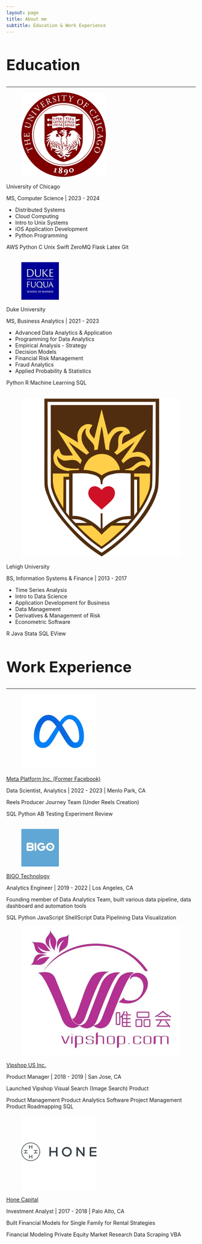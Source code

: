 ```yaml
---
layout: page
title: About me
subtitle: Education & Work Experience
---
```


<!-- <html lang="en">
<head>
    <link rel="stylesheet" href="https://cdnjs.cloudflare.com/ajax/libs/bulma/0.9.3/css/bulma.min.css">
    <style>
        .card + .card {
            margin-top: 2rem; /* Adjust the gap size as needed */
        }
    </style>
</head> -->
<head>
    <style>
        .card + .card {
            margin-top: 2rem; /* Adjust the gap size as needed */
        }
    </style>
</head>
<body>
    <section class="section">
      <div class="container">
        <h1 class="title has-text-centered" style="font-size: 2.5rem;">Education</h1>
        <hr />
        <div class="card">
          <div class="card-content">
            <div class="media">
              <div class="media-left">
                <figure class="image is-48x48">
                  <img src="/assets/img/education/uchicago.png" alt="University of Chicago logo" />
                </figure>
              </div>
              <div class="content">
                <p class="title is-4">University of Chicago</p>
                <p class="subtitle is-6">MS, Computer Science | 2023 - 2024</p>
                <ul>
                  <li>Distributed Systems</li>
                  <li>Cloud Computing</li>
                  <li>Intro to Unix Systems</li>
                  <li>iOS Application Development</li>
                  <li>Python Programming</li>
                  <!-- Add more courses as needed -->
                </ul>
                <div class="tags">
                <span class="tag">AWS</span>
                <span class="tag">Python</span>
                <span class="tag">C</span>
                <span class="tag">Unix</span>
                <span class="tag">Swift</span>
                <span class="tag">ZeroMQ</span>
                <span class="tag">Flask</span>
                <span class="tag">Latex</span>
                <span class="tag">Git</span>
                </div>
              </div>
            </div>
          </div>
        </div>
        <!-- Repeat the card structure for other education entries -->
        <div class="card card-gap">
          <div class="card-content">
            <div class="media">
              <div class="media-left">
                <figure class="image is-48x48">
                  <img src="/assets/img/education/fuqua.jpeg" alt="Duke University logo" />
                </figure>
              </div>
              <div class="content">
                <p class="title is-4">Duke University</p>
                <p class="subtitle is-6">MS, Business Analytics | 2021 - 2023</p>
                <ul>
                  <li>Advanced Data Analytics & Application</li>
                  <li>Programming for Data Analytics</li>
                  <li>Empirical Analysis - Strategy</li>
                  <li>Decision Models</li>
                  <li>Financial Risk Management</li>
                  <li>Fraud Analytics</li>
                  <li>Applied Probability & Statistics</li>
                  <!-- Add more courses as needed -->
                </ul>
                <div class="tags">
                <span class="tag">Python</span>
                <span class="tag">R</span>
                <span class="tag">Machine Learning</span>
                <span class="tag">SQL</span>
                </div>
              </div>
            </div>
          </div>
        </div>
        <!-- Repeat the card structure for other education entries -->
        <div class="card card-gap">
          <div class="card-content">
            <div class="media">
              <div class="media-left">
                <figure class="image is-48x48">
                  <img src="/assets/img/education/lehigh.svg" alt="Lehigh University logo" />
                </figure>
              </div>
              <div class="content">
                <p class="title is-4">Lehigh University</p>
                <p class="subtitle is-6">BS, Information Systems & Finance | 2013 - 2017</p>
                <ul>
                  <li>Time Series Analysis</li>
                  <li>Intro to Data Science</li>
                  <li>Application Development for Business</li>
                  <li>Data Management</li>
                  <li>Derivatives & Management of Risk</li>
                  <li>Econometric Software</li>
                  <!-- Add more courses as needed -->
                </ul>
                <div class="tags">
                <span class="tag">R</span>
                <span class="tag">Java</span>
                <span class="tag">Stata</span>
                <span class="tag">SQL</span>
                <span class="tag">EView</span>
                </div>
              </div>
            </div>
          </div>
        </div>
      </div>
    </section>
    <section class="section">
      <div class="container">
        <h1 class="title has-text-centered" style="font-size: 2.5rem;">Work Experience</h1>
        <hr />
        <div class="card">
          <div class="card-content">
            <div class="media">
              <div class="media-left">
                <figure class="image is-48x48">
                  <img src="/assets/img/work/facebook.jpeg" alt="Facebook logo">
                </figure>
              </div>
              <div class="media-content"> <!-- Merged classes here -->
                <a href="https://www.meta.com/" target="_blank" class="general">
                  <p class="title is-4">Meta Platform Inc. (Former Facebook)</p>
                </a>
                <p class="subtitle is-6">Data Scientist, Analytics | 2022 - 2023 | Menlo Park, CA</p>
                <p class='subtitle'>Reels Producer Journey Team (Under Reels Creation)</p>
                <div class="tags">
                  <span class="tag">SQL</span>
                  <span class="tag">Python</span>
                  <span class="tag">AB Testing</span>
                  <span class="tag">Experiment Review</span>
                </div>
              </div>
            </div>
          </div>
        </div>
        <!-- Repeat the card structure for other education entries -->
        <div class="card">
          <div class="card-content">
            <div class="media">
              <div class="media-left">
                <figure class="image is-48x48">
                  <img src="/assets/img/work/bigo.jpeg" alt="BIGO logo">
                </figure>
              </div>
            <div class="media-content">
              <a href="https://www.bigo.sg/" target="_blank" class="general">
                <p class="title is-4">BIGO Technology</p>
              </a>
              <p class="subtitle is-6">Analytics Engineer | 2019 - 2022 | Los Angeles, CA</p>
              <p class='subtitle'>Founding member of Data Analytics Team, built various data pipeline, data dashboard and automation tools</p>
              <div class="tags">
                <span class="tag">SQL</span>
                <span class="tag">Python</span>
                <span class="tag">JavaScript</span>
                <span class="tag">ShellScript</span>
                <span class="tag">Data Pipelining</span>
                <span class="tag">Data Visualization</span>
              </div>
            </div>
          </div>
        </div>
        <!-- Repeat the card structure for other education entries -->
        <div class="card card-gap">
          <div class="card-content">
            <div class="media">
              <div class="media-left">
                <figure class="image is-48x48">
                  <img src="/assets/img/work/vipshop.webp" alt="Vipshop LOGO">
                </figure>
              </div>
            <div class="media-content">
              <a href="https://www.vip.com/" target="_blank" class="general">
                <p class="title is-4">Vipshop US Inc.</p>
              </a>
              <p class="subtitle is-6">Product Manager | 2018 - 2019 | San Jose, CA</p>
              <p class='subtitle'>Launched Vipshop Visual Search (Image Search) Product</p>
              <div class="tags">
                <span class="tag">Product Management</span>
                <span class="tag">Product Analytics</span>
                <span class="tag">Software Project Management</span>
                <span class="tag">Product Roadmapping</span>
                <span class="tag">SQL</span>
              </div>
            </div>
          </div>
        </div>
        <!-- Repeat the card structure for other education entries -->
        <div class="card card-gap">
          <div class="card-content">
            <div class="media">
              <div class="media-left">
                <figure class="image is-48x48">
                  <img src="/assets/img/work/honecap.jpeg" alt="Hone Capital LOGO">
                </figure>
              </div>
            <div class="media-content">
              <a href="https://www.linkedin.com/company/honecapital/about/" target="_blank" class="general">
                <p class="title is-4">Hone Capital</p>
              </a>
              <p class="subtitle is-6">Investment Analyst | 2017 - 2018 | Palo Alto, CA</p>
              <p class='subtitle'>Built Financial Models for Single Family for Rental Strategies</p>
              <div class="tags">
                <span class="tag">Financial Modeling</span>
                <span class="tag">Private Equity</span>
                <span class="tag">Market Research</span>
                <span class="tag">Data Scraping</span>
                <span class="tag">VBA</span>
              </div>
            </div>
          </div>
        </div>
      </div>
    </section>
</body>
